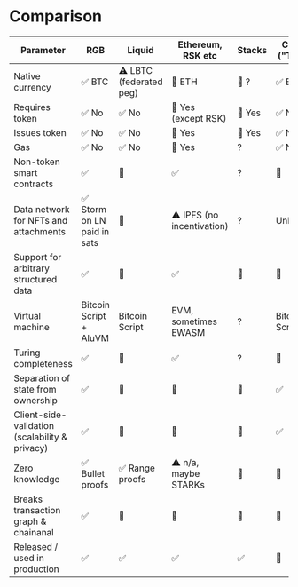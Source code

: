 # Comparison

| Parameter                                      | RGB                        | Liquid                  | Ethereum, RSK etc          | Stacks | CMYK ("Taro")  |
| ---------------------------------------------- | -------------------------- | ----------------------- | -------------------------- | ------ | -------------- |
| Native currency                                | ✅ BTC                      | ⚠️ LBTC (federated peg) | 🚫 ETH                     | 🚫 ?   | ✅ BTC          |
| Requires token                                 | ✅ No                       | ✅ No                    | 🚫 Yes (except RSK)        | 🚫 Yes | ✅ No           |
| Issues token                                   | ✅ No                       | ✅ No                    | 🚫 Yes                     | 🚫 Yes | ✅ No           |
| Gas                                            | ✅ No                       | ✅ No                    | 🚫 Yes                     | ?      | ✅ No           |
| Non-token smart contracts                      | ✅                          | 🚫                      | ✅                          | ?      | 🚫             |
| Data network for NFTs and attachments          | ✅ Storm on LN paid in sats | 🚫                      | ⚠️ IPFS (no incentivation) | ?      | Unknown        |
| Support for arbitrary structured data          | ✅                          | 🚫                      | ✅                          | 🚫     | 🚫             |
| Virtual machine                                | Bitcoin Script + AluVM     | Bitcoin Script          | EVM, sometimes EWASM       | ?      | Bitcoin Script |
| Turing completeness                            | ✅                          | 🚫                      | ✅                          | ?      | 🚫             |
| Separation of state from ownership             | ✅                          | 🚫                      | 🚫                         | 🚫     | ✅              |
| Client-side-validation (scalability & privacy) | ✅                          | 🚫                      | 🚫                         | 🚫     | ✅              |
| Zero knowledge                                 | ✅ Bullet proofs            | ✅ Range proofs          | ⚠️ n/a, maybe STARKs       | 🚫     | 🚫             |
| Breaks transaction graph & chainanal           | ✅                          | 🚫                      | 🚫                         | 🚫     | 🚫             |
| Released / used in production                  | ✅                          | ✅                       | ✅                          | ✅      | 🚫             |



